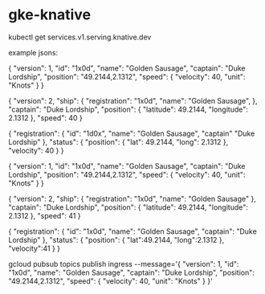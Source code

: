 # gke-knative

kubectl get services.v1.serving.knative.dev

example jsons:

{
  "version": 1,
  "id": "1x0d",
  "name": "Golden Sausage",
  "captain": "Duke Lordship",
  "position": "49.2144,2.1312",
  "speed": {
      "velocity": 40,
      "unit": "Knots"
  }
}

{
  "version": 2,
  "ship": {
    "registration": "1x0d",
    "name": "Golden Sausage",
  },
  "captain": "Duke Lordship",
  "position": {
     "latitude": 49.2144,
     "longitude": 2.1312
  },
  "speed": 40
}

{
  "registration": {
    "id": "1d0x",
    "name": "Golden Sausage",
    "captain" "Duke Lordship"
  },
  "status": {
     "position": {
       "lat": 49.2144,
       "long": 2.1312
     },
     "velocity": 40
  }
}

{ "version": 1, "id": "1x0d", "name": "Golden Sausage", "captain": "Duke Lordship", "position": "49.2144,2.1312", "speed": { "velocity": 40, "unit": "Knots" } }

{ "version": 2, "ship": { "registration": "1x0d", "name": "Golden Sausage" }, "captain": "Duke Lordship", "position": { "latitude": 49.2144, "longitude": 2.1312 }, "speed": 41 }

{ "registration": { "id": "1x0d", "name": "Golden Sausage", "captain": "Duke Lordship" }, "status": { "position": { "lat":49.2144, "long":2.1312 }, "velocity":41 } }

gcloud pubsub topics publish ingress --message='{ "version": 1, "id": "1x0d", "name": "Golden Sausage", "captain": "Duke Lordship", "position": "49.2144,2.1312", "speed": { "velocity": 40, "unit": "Knots" } }'
